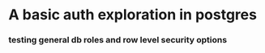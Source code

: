 # A basic auth exploration in postgres

### testing general db roles and row level security options
